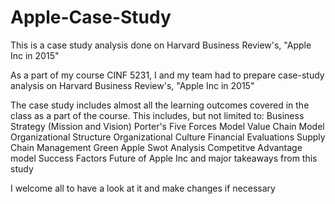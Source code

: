 # Apple-Case-Study
This is a case study analysis done on Harvard Business Review's, "Apple Inc in 2015"

As a part of my course CINF 5231, I and my team had to prepare case-study analysis on Harvard Business Review's, "Apple Inc in 2015"

The case study includes almost all the learning outcomes covered in the class as a part of the course. This includes, but not limited to:
Business Strategy (Mission and Vision)
Porter's Five Forces Model
Value Chain Model
Organizational Structure
Organizational Culture
Financial Evaluations
Supply Chain Management
Green Apple
Swot Analysis
Competitve Advantage model
Success Factors
Future of Apple Inc
and major takeaways from this study

I welcome all to have a look at it and make changes if necessary

